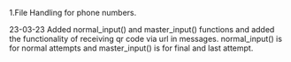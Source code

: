 1.File Handling for phone numbers.

23-03-23
Added normal_input() and master_input() functions and added the functionality of receiving qr code via url in messages.
normal_input() is for normal attempts and master_input() is for final and last attempt.


